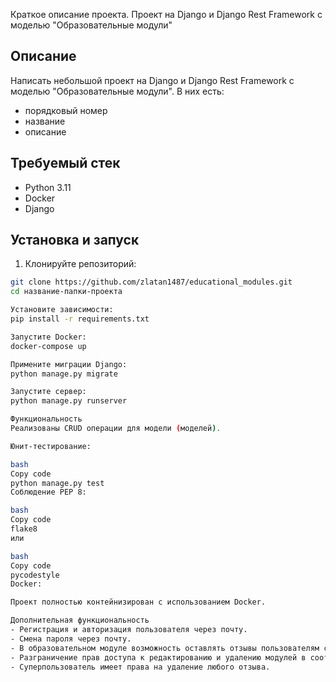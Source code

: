 Краткое описание проекта.
Проект на Django и Django Rest Framework с моделью "Образовательные модули"

## Описание
Написать небольшой проект на Django и Django Rest Framework с моделью "Образовательные модули". 
В них есть:

- порядковый номер
- название
- описание

## Требуемый стек

- Python 3.11
- Docker
- Django

## Установка и запуск

1. Клонируйте репозиторий:

```bash
git clone https://github.com/zlatan1487/educational_modules.git
cd название-папки-проекта

Установите зависимости:
pip install -r requirements.txt

Запустите Docker:
docker-compose up

Примените миграции Django:
python manage.py migrate

Запустите сервер:
python manage.py runserver

Функциональность
Реализованы CRUD операции для модели (моделей).

Юнит-тестирование:

bash
Copy code
python manage.py test
Соблюдение PEP 8:

bash
Copy code
flake8
или

bash
Copy code
pycodestyle
Docker:

Проект полностью контейнизирован с использованием Docker.

Дополнительная функциональность
- Регистрация и авторизация пользователя через почту.
- Смена пароля через почту.
- В образовательном модуле возможность оставлять отзывы пользователям системы.
- Разграничение прав доступа к редактированию и удалению модулей в соответствии с владельцем модуля; все созданные модули доступны всем пользователям.
- Суперпользователь имеет права на удаление любого отзыва.